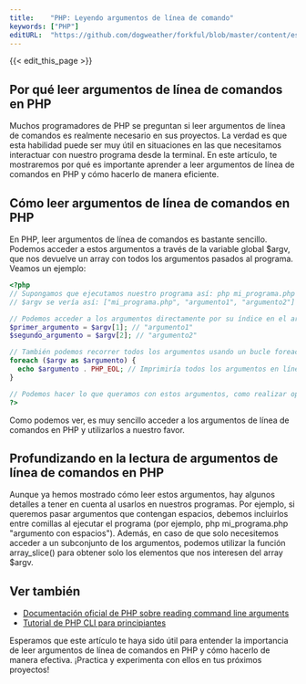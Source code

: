 ```yaml
---
title:    "PHP: Leyendo argumentos de línea de comando"
keywords: ["PHP"]
editURL:  "https://github.com/dogweather/forkful/blob/master/content/es/php/reading-command-line-arguments.md"
---
```


{{< edit_this_page >}}

## Por qué leer argumentos de línea de comandos en PHP

Muchos programadores de PHP se preguntan si leer argumentos de línea de comandos es realmente necesario en sus proyectos. La verdad es que esta habilidad puede ser muy útil en situaciones en las que necesitamos interactuar con nuestro programa desde la terminal. En este artículo, te mostraremos por qué es importante aprender a leer argumentos de línea de comandos en PHP y cómo hacerlo de manera eficiente.

## Cómo leer argumentos de línea de comandos en PHP

En PHP, leer argumentos de línea de comandos es bastante sencillo. Podemos acceder a estos argumentos a través de la variable global $argv, que nos devuelve un array con todos los argumentos pasados al programa. Veamos un ejemplo:

```PHP
<?php
// Supongamos que ejecutamos nuestro programa así: php mi_programa.php argumento1 argumento2
// $argv se vería así: ["mi_programa.php", "argumento1", "argumento2"]

// Podemos acceder a los argumentos directamente por su índice en el array
$primer_argumento = $argv[1]; // "argumento1"
$segundo_argumento = $argv[2]; // "argumento2"

// También podemos recorrer todos los argumentos usando un bucle foreach
foreach ($argv as $argumento) {
  echo $argumento . PHP_EOL; // Imprimiría todos los argumentos en líneas separadas
}

// Podemos hacer lo que queramos con estos argumentos, como realizar operaciones o llamar a otras funciones
?>
```

Como podemos ver, es muy sencillo acceder a los argumentos de línea de comandos en PHP y utilizarlos a nuestro favor.

## Profundizando en la lectura de argumentos de línea de comandos en PHP

Aunque ya hemos mostrado cómo leer estos argumentos, hay algunos detalles a tener en cuenta al usarlos en nuestros programas. Por ejemplo, si queremos pasar argumentos que contengan espacios, debemos incluirlos entre comillas al ejecutar el programa (por ejemplo, php mi_programa.php "argumento con espacios"). Además, en caso de que solo necesitemos acceder a un subconjunto de los argumentos, podemos utilizar la función array_slice() para obtener solo los elementos que nos interesen del array $argv.

## Ver también
- [Documentación oficial de PHP sobre reading command line arguments](https://www.php.net/manual/es/features.commandline.args.php)
- [Tutorial de PHP CLI para principiantes](https://www.freecodecamp.org/news/how-to-create-a-php-cli-tutorial-for-beginners/)

Esperamos que este artículo te haya sido útil para entender la importancia de leer argumentos de línea de comandos en PHP y cómo hacerlo de manera efectiva. ¡Practica y experimenta con ellos en tus próximos proyectos!